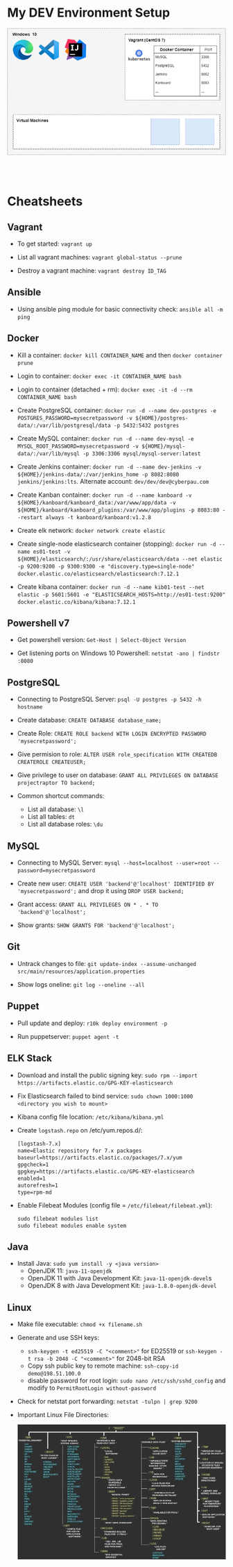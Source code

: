 # My DEV Environment Setup

![test](https://raw.githubusercontent.com/cyberpau/dev/master/files/images/environment-architecture.png)

<br><br>

# Cheatsheets

## Vagrant

- To get started: `vagrant up`

- List all vagrant machines: `vagrant global-status --prune`

- Destroy a vagrant machine: `vagrant destroy ID_TAG`


## Ansible

- Using ansible ping module for basic connectivity check: `ansible all -m ping`

## Docker

- Kill a container: `docker kill CONTAINER_NAME` and then `docker container prune`

- Login to container: `docker exec -it CONTAINER_NAME bash`

- Login to container (detached + rm): `docker exec -it -d --rm CONTAINER_NAME bash`

- Create PostgreSQL container:
`docker run -d --name dev-postgres -e POSTGRES_PASSWORD=mysecretpassword -v ${HOME}/postgres-data/:/var/lib/postgresql/data -p 5432:5432 postgres`

- Create MySQL container:
`docker run -d --name dev-mysql -e MYSQL_ROOT_PASSWORD=mysecretpassword -v ${HOME}/mysql-data/:/var/lib/mysql -p 3306:3306 mysql/mysql-server:latest`

- Create Jenkins container:
`docker run -d --name dev-jenkins -v ${HOME}/jenkins-data/:/var/jenkins_home -p 8082:8080 jenkins/jenkins:lts`. Alternate account: `dev/dev/dev@cyberpau.com`

- Create Kanban container: 
`docker run -d --name kanboard -v ${HOME}/kanboard/kanboard_data:/var/www/app/data -v ${HOME}/kanboard/kanboard_plugins:/var/www/app/plugins -p 8083:80 --restart always -t kanboard/kanboard:v1.2.8`

- Create elk network:
`docker network create elastic`

- Create single-node elasticsearch container (stopping):
`docker run -d --name es01-test -v ${HOME}/elasticsearch/:/usr/share/elasticsearch/data --net elastic -p 9200:9200 -p 9300:9300 -e "discovery.type=single-node" docker.elastic.co/elasticsearch/elasticsearch:7.12.1`

- Create kibana container:
`docker run -d --name kib01-test --net elastic -p 5601:5601 -e "ELASTICSEARCH_HOSTS=http://es01-test:9200" docker.elastic.co/kibana/kibana:7.12.1`


## Powershell v7

- Get powershell version: `Get-Host | Select-Object Version`

- Get listening ports on Windows 10 Powershell: `netstat -ano | findstr :8080`

## PostgreSQL

- Connecting to PostgreSQL Server: `psql -U postgres -p 5432 -h hostname` 

- Create database: `CREATE DATABASE database_name;`

- Create Role: `CREATE ROLE backend WITH LOGIN ENCRYPTED PASSWORD 'mysecretpassword';`

- Give permision to role: `ALTER USER role_specification WITH CREATEDB CREATEROLE CREATEUSER;`

- Give privilege to user on database: `GRANT ALL PRIVILEGES ON DATABASE projectraptor TO backend;`

- Common shortcut commands:
    - List all database: `\l`
    - List all tables: `dt`
    - List all database roles: `\du` 

## MySQL

- Connecting to MySQL Server: `mysql --host=localhost --user=root --password=mysecretpassword`

- Create new user: `CREATE USER 'backend'@'localhost' IDENTIFIED BY 'mysecretpassword';` and drop it using `DROP USER backend;`

- Grant access: `GRANT ALL PRIVILEGES ON * . * TO 'backend'@'localhost';`

- Show grants: `SHOW GRANTS FOR 'backend'@'localhost';`

## Git

- Untrack changes to file: `git update-index --assume-unchanged src/main/resources/application.properties`

- Show logs oneline: `git log --oneline --all`

## Puppet

- Pull update and deploy: `r10k deploy environment -p`

- Run puppetserver: `puppet agent -t`


## ELK Stack

- Download and install the public signing key: `sudo rpm --import https://artifacts.elastic.co/GPG-KEY-elasticsearch`

- Fix Elasticsearch failed to bind service: `sudo chown 1000:1000 <directory you wish to mount>`

- Kibana config file location: `/etc/kibana/kibana.yml`

- Create `logstash.repo` on /etc/yum.repos.d/:

    ```
    [logstash-7.x]
    name=Elastic repository for 7.x packages
    baseurl=https://artifacts.elastic.co/packages/7.x/yum
    gpgcheck=1
    gpgkey=https://artifacts.elastic.co/GPG-KEY-elasticsearch
    enabled=1
    autorefresh=1
    type=rpm-md
    ```
    
- Enable Filebeat Modules (config file = `/etc/filebeat/filebeat.yml`): 
    ```
    sudo filebeat modules list
    sudo filebeat modules enable system
    ```

## Java

- Install Java: `sudo yum install -y <java version>`
    - OpenJDK 11: `java-11-openjdk`
    - OpenJDK 11 with Java Development Kit: `java-11-openjdk-devel`s
    - OpenJDK 8 with Java Development Kit: `java-1.8.0-openjdk-devel`

## Linux

- Make file executable: `chmod +x filename.sh`

- Generate and use SSH keys:
    - `ssh-keygen -t ed25519 -C "<comment>"` for ED25519 or `ssh-keygen -t rsa -b 2048 -C "<comment>"` for 2048-bit RSA
    - Copy ssh public key to remote machine: `ssh-copy-id demo@198.51.100.0`
    - disable password for root login: `sudo nano /etc/ssh/sshd_config` and modify to `PermitRootLogin without-password`

- Check for netstat port forwarding: `netstat -tulpn | grep 9200`

- Important Linux File Directories:

    ![Linux File Directory](https://github.com/cyberpau/dev/blob/88a603f2ece178f519b86ca0a2714846d725c8c3/files/images/linux-file-dir.jpg?raw=true)